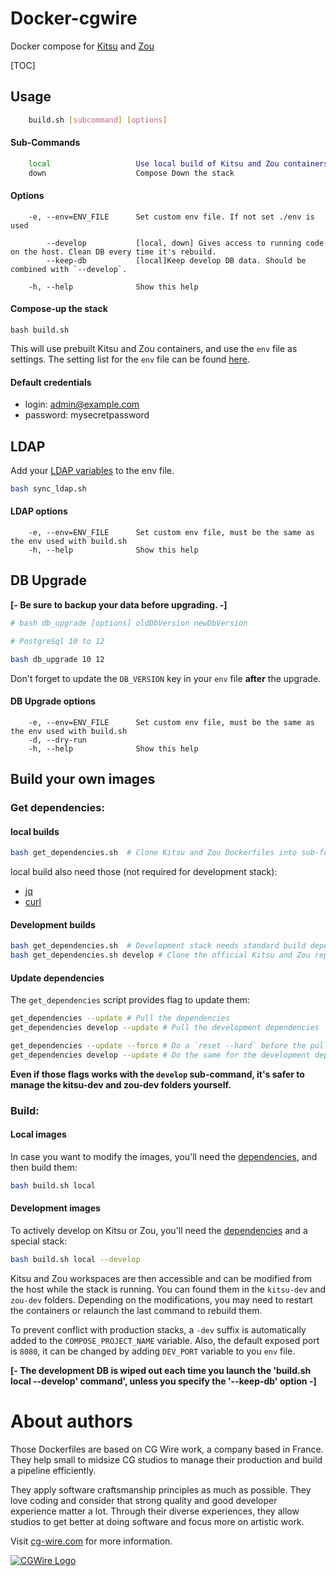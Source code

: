 # Docker-cgwire

Docker compose for [Kitsu](https://kitsu.cg-wire.com/) and [Zou](https://zou.cg-wire.com/)

[TOC]

## Usage

```bash
    build.sh [subcommand] [options]
```

#### Sub-Commands

```bash
    local                   Use local build of Kitsu and Zou containers
    down                    Compose Down the stack
```

#### Options

```
    -e, --env=ENV_FILE      Set custom env file. If not set ./env is used

        --develop           [local, down] Gives access to running code on the host. Clean DB every time it's rebuild.
        --keep-db           [local]Keep develop DB data. Should be combined with `--develop`.
        
    -h, --help              Show this help
```

#### Compose-up the stack

```commandline
bash build.sh
```
This will use prebuilt Kitsu and Zou containers, and use the `env` file as settings.
The setting list for the `env` file can be found [here](https://zou.cg-wire.com/configuration/).

#### Default credentials

* login: admin@example.com
* password: mysecretpassword


## LDAP

Add your [LDAP variables](https://zou.cg-wire.com/configuration/#ldap) to the env file.

```bash
bash sync_ldap.sh
```

#### LDAP options

```
    -e, --env=ENV_FILE      Set custom env file, must be the same as the env used with build.sh
    -h, --help              Show this help
```

## DB Upgrade

**[- Be sure to backup your data before upgrading. -]**

```bash
# bash db_upgrade [options] oldDbVersion newDbVersion

# PostgreSql 10 to 12

bash db_upgrade 10 12
```

Don't forget to update the `DB_VERSION` key in your `env` file **after** the upgrade. 

#### DB Upgrade options

```
    -e, --env=ENV_FILE      Set custom env file, must be the same as the env used with build.sh
    -d, --dry-run           
    -h, --help              Show this help
```

## Build your own images

### Get dependencies:
#### local builds

```bash
bash get_dependencies.sh  # Clone Kitsu and Zou Dockerfiles into sub-folders
```
local build also need those (not required for development stack):

- [jq](https://stedolan.github.io/jq/download/)
- [curl](https://www.tecmint.com/install-curl-in-linux/)

#### Development builds

```bash
bash get_dependencies.sh  # Development stack needs standard build dependencies
bash get_dependencies.sh develop # Clone the official Kitsu and Zou repos from CGwire's Github
```

#### Update dependencies

The `get_dependencies` script provides flag to update them:

```bash
get_dependencies --update # Pull the dependencies
get_dependencies develop --update # Pull the development dependencies
```
```bash
get_dependencies --update --force # Do a `reset --hard` before the pull
get_dependencies develop --update # Do the same for the development dependencies  
```

**Even if those flags works with the `develop` sub-command, 
it's safer to manage the kitsu-dev and zou-dev folders yourself.**

### Build:
#### Local images

In case you want to modify the images, you'll need the [dependencies](#local-builds), and then build them:

```bash
bash build.sh local
```

#### Development images

To actively develop on Kitsu or Zou, you'll need the [dependencies](#development-builds) and a special stack:

```bash
bash build.sh local --develop
```

Kitsu and Zou workspaces are then accessible and can be modified from the host while the stack is running. 
You can found them in the `kitsu-dev` and `zou-dev` folders.
Depending on the modifications, you may need to restart the containers or relaunch the last command to rebuild them.

To prevent conflict with production stacks, a `-dev` suffix is automatically added to the `COMPOSE_PROJECT_NAME` variable.
Also, the default exposed port is `8080`, it can be changed by adding `DEV_PORT` variable to you `env` file.

**[- The development DB is wiped out each time you launch the 'build.sh local --develop' command', unless you specify the '--keep-db' option -]**

# About authors

Those Dockerfiles are based on CG Wire work, a company based in France. They help small
to midsize CG studios to manage their production and build a pipeline
efficiently.

They apply software craftsmanship principles as much as possible. They love
coding and consider that strong quality and good developer experience matter a lot.
Through their diverse experiences, they allow studios to get better at doing
software and focus more on  artistic work.

Visit [cg-wire.com](https://cg-wire.com) for more information.

[![CGWire Logo](https://zou.cg-wire.com/cgwire.png)](https://cgwire.com)
